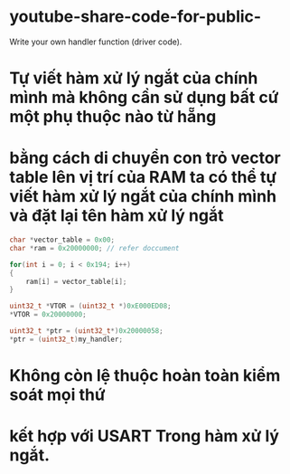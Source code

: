 # youtube-share-code-for-public-
Write your own handler function (driver code).
# Tự viết hàm xử lý ngắt của chính mình mà không cần sử dụng bất cứ một phụ thuộc nào từ hẵng 
# bằng cách di chuyển con trỏ vector table lên vị trí của RAM ta có thể tự viết hàm xử lý ngắt của chính mình và đặt lại tên hàm xử lý ngắt 
```c
char *vector_table = 0x00;
char *ram = 0x20000000; // refer doccument 

for(int i = 0; i < 0x194; i++)
{
    ram[i] = vector_table[i];
}

uint32_t *VTOR = (uint32_t *)0xE000ED08;
*VTOR = 0x20000000;

uint32_t *ptr = (uint32_t*)0x20000058;
*ptr = (uint32_t)my_handler;

```

# Không còn lệ thuộc hoàn toàn kiểm soát mọi thứ 
# kết hợp với USART Trong hàm xử lý ngắt.

